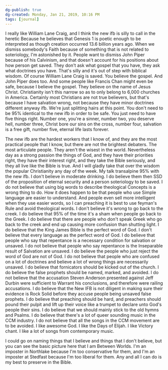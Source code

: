 ```yaml
---
dg-publish: true
dg-created: Monday, Jan 21, 2019, 10:16 PM
tags: [journal]
---
```


I really like William Lane Craig, and I think the new ifb is silly to call in the heretic Because he believes that Genesis 1 is poetic enough to be interpreted as though creation occurred 13.6 billion years ago. When we dismiss somebody's Faith because of something that is not related to soteriology, I'm astonished by it. People want to dismiss John Piper because of his Calvinism, and that doesn't account for his positions about how person get saved. They don't ask what gospel that you have, they ask what doctrines you have. That's silly and it's out of step with biblical wisdom. Of course William Lane Craig is saved. You believe the gospel. And John Piper does too. And some people like Francis Chan might even be safe, because I believe the gospel. They believe on the name of Jesus Christ. Christianity isn't this narrow so as to only belong to 6,000 churches in America. Certainly most Christians are not true believers, but that's because I have salvation wrong, not because they have minor doctrines different anyway ifb. We're just splitting hairs at this point. You don't need to be 95% identical to the new ifb in order to be safe. You just need to have five things right. Number one, you're a sinner, number two, you deserve hell, number three, Christ bore our sins on the cross, number four, salvation is a free gift, number five, eternal life lasts forever.

The new ifb are the hardest workers that I know of, and they are the most practical people that I know, but there are not the brightest debaters. The most articulate people. They aren't the wisest in the world. Nevertheless day as a strong passion the things of God, and they have their priorities right, they have their interest right, and they take the Bible seriously, and they all live like the Bible is true. And I will gladly take that over the wisdom the popular Christianity any day of the week. My talk transalpine 95% with the new ifb. I don't believe in moderate drinking. I do believe them then SSD of the proposition of eternal security and a person soteriology to be saved. I do not believe that using big words to describe theological Concepts is a wrong thing to do. How it does happen to be that people who use Simple language are easier to understand. And people even sell more intelligent when they use easier words, so I can preaching it is best to use feyman's Rule and avoid theological words. I don't believe it's wrong to go back to the creek. I do believe that 95% of the time it's a sham when people go back to the Greek. I do believe that there are people who don't speak Greek who go back to the creek and end up causing more confusion than shutting light. I do believe that the King James Bible is the perfect word of God. I don't believe that every language as the perfect word of God. I do believe that people who say that repentance is a necessary condition for salvation or unsaved. I do not believe that people who say repentance is the Inseparable result of Salvation are unsaved. I do believe the people who just reject the word of God are not of God. I do not believe that people who are confused on a lot of doctrines and believe a lot of wrong things are necessarily unsaved.  I do believe that fornicators should be kicked out of the church. I do believe the false prophets should be named, marked, and avoided. I do not believe that the accusation Steven Anderson presented against Jeff Durbin were sufficient to Warrant his conclusions, and therefore were railing accusations. I do believe that the New IFB is not diligent in making sure their evidence is Rock Solid before they accuse people being unsaved false prophets. I do believe that preaching should be hard, and preachers should pound their pulpit and lift up their voice like a trumpet to declare unto God's people their sins. I do believe that we should mainly stick to the old hymns and Psalms. I do believe that there's a lot of queer sounding music in the CCM industry. I do not believe that all the songs in the CCM movement are to be avoided. I like awesome God. I like the Days of Elijah. I like Victory chant. I like a lot of songs from contemporary music.

I could go on naming things that I believe and things that I don't believe, but you can see the basic picture here that I am Between Worlds. I'm an imposter in Northlake because I'm too conservative for them, and I'm an imposter at Stedfast because I'm too liberal for them. Any and all I can do is my best to preserve in the Bible.